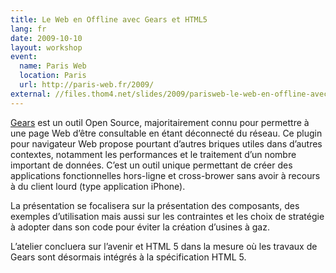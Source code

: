 ```yaml
---
title: Le Web en Offline avec Gears et HTML5
lang: fr
date: 2009-10-10
layout: workshop
event:
  name: Paris Web
  location: Paris
  url: http://paris-web.fr/2009/
external: //files.thom4.net/slides/2009/parisweb-le-web-en-offline-avec-gears-et-html5.pdf
---
```


[Gears](http://tools.google.com/gears/) est un outil Open Source, majoritairement connu pour permettre à une page Web d’être consultable en étant déconnecté du réseau. Ce plugin pour navigateur Web propose pourtant d’autres briques utiles dans d’autres contextes, notamment les performances et le traitement d’un nombre important de données. C’est un outil unique permettant de créer des applications fonctionnelles hors-ligne et cross-brower sans avoir à recours à du client lourd (type application iPhone).

La présentation se focalisera sur la présentation des composants, des exemples d’utilisation mais aussi sur les contraintes et les choix de stratégie à adopter dans son code pour éviter la création d’usines à gaz.

L’atelier concluera sur l’avenir et HTML 5 dans la mesure où les travaux de Gears sont désormais intégrés à la spécification HTML 5.
